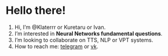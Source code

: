 # Hello there!

1. Hi, I’m @Klaterrr or Kuretaru or Ivan.
1. I’m interested in **Neural Networks fundamental questions**.
1. I’m looking to collaborate on TTS, NLP or VPT systems.
1. How to reach me: [telegram](https://t.me/kuretaru) or [vk](https://vk.com/kuretaru).

<!---
Klaterrr/Klaterrr is a ✨ special ✨ repository because its `README.md` (this file) appears on your GitHub profile.
You can click the Preview link to take a look at your changes.
--->
